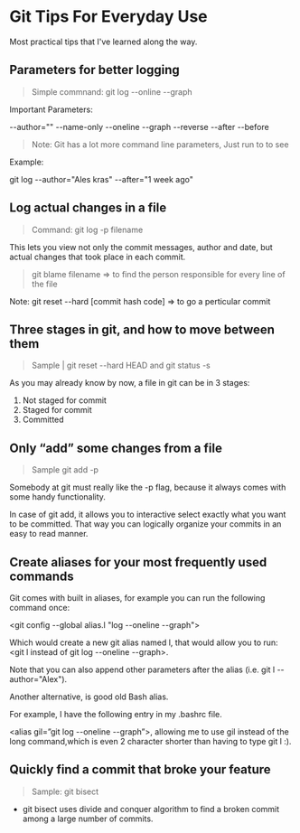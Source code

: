 # Git Tips For Everyday Use

Most practical tips that I've learned along the way.

## Parameters for better logging

> Simple commnand: git log --online --graph

Important Parameters:

--author=""
--name-only
--oneline
--graph
--reverse
--after
--before

> Note: Git has a lot more command line parameters, Just run to <man git-log> to see

Example:

git log --author="Ales kras" --after="1 week ago"


## Log actual changes in a file

> Command: git log -p filename

This lets you view not only the commit messages, author and date, but actual changes that took place in each commit.

> git blame filename    => to find the person responsible for every line of the file


Note: git reset --hard [commit hash code]  => to go a perticular commit


## Three stages in git, and how to move between them

> Sample | git reset --hard HEAD and git status -s

As you may already know by now, a file in git can be in 3 stages:
1. Not staged for commit
2. Staged for commit
3. Committed


## Only “add” some changes from a file

> Sample git add -p

Somebody at git must really like the -p flag, because it always comes with some handy functionality.

In case of git add, it allows you to interactive select exactly what you want to be committed. That way you can logically organize your commits in an easy to read manner.

## Create aliases for your most frequently used commands

Git comes with built in aliases, for example you can run the following command once:

<git config --global alias.l "log --oneline --graph">

Which would create a new git alias named l, that would allow you to run:
<git l instead of git log --oneline --graph>.

Note that you can also append other parameters after the alias (i.e. git l --author="Alex").

Another alternative, is good old Bash alias.

For example, I have the following entry in my .bashrc file.

<alias gil=”git log --oneline --graph”>, allowing me to use gil instead of the long command,which is even 2 character shorter than having to type git l :).


## Quickly find a commit that broke your feature

> Sample: git bisect

- git bisect uses divide and conquer algorithm to find a broken commit among a large number of commits.